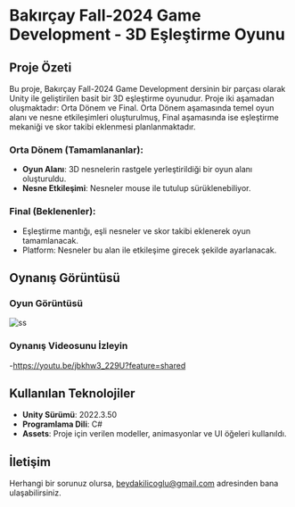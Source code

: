 # Bakırçay Fall-2024 Game Development - 3D Eşleştirme Oyunu

## Proje Özeti

Bu proje, Bakırçay Fall-2024 Game Development dersinin bir parçası olarak Unity ile geliştirilen basit bir 3D eşleştirme oyunudur. Proje iki aşamadan oluşmaktadır: Orta Dönem ve Final. Orta Dönem aşamasında temel oyun alanı ve nesne etkileşimleri oluşturulmuş, Final aşamasında ise eşleştirme mekaniği ve skor takibi eklenmesi planlanmaktadır.

### Orta Dönem (Tamamlananlar):
- **Oyun Alanı**: 3D nesnelerin rastgele yerleştirildiği bir oyun alanı oluşturuldu.
- **Nesne Etkileşimi**: Nesneler mouse ile tutulup sürüklenebiliyor.

### Final (Beklenenler):
- Eşleştirme mantığı, eşli nesneler ve skor takibi eklenerek oyun tamamlanacak.
- Platform: Nesneler bu alan ile etkileşime girecek şekilde ayarlanacak.

## Oynanış Görüntüsü
### Oyun Görüntüsü
![ss](https://github.com/user-attachments/assets/4c584f92-46b0-4c0a-a7ec-3edd4f0783f2)
### Oynanış Videosunu İzleyin
-https://youtu.be/jbkhw3_229U?feature=shared

## Kullanılan Teknolojiler

- **Unity Sürümü**: 2022.3.50
- **Programlama Dili**: C#
- **Assets**: Proje için verilen modeller, animasyonlar ve UI öğeleri kullanıldı.

## İletişim

Herhangi bir sorunuz olursa, beydakilicoglu@gmail.com adresinden bana ulaşabilirsiniz.
